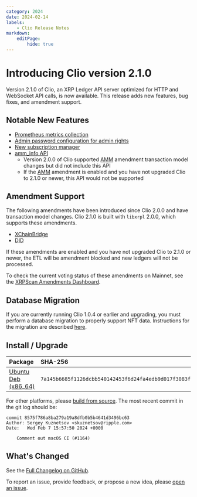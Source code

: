 ```yaml
---
category: 2024
date: 2024-02-14
labels:
    - Clio Release Notes
markdown:
    editPage:
        hide: true
---
```


# Introducing Clio version 2.1.0

Version 2.1.0 of Clio, an XRP Ledger API server optimized for HTTP and WebSocket API calls, is now available. This release adds new features, bug fixes, and amendment support.

## Notable New Features

- [Prometheus metrics collection](https://github.com/XRPLF/clio?tab=readme-ov-file#prometheus-metrics-collection)
- [Admin password configuration for admin rights](https://github.com/XRPLF/clio?tab=readme-ov-file#admin-rights-for-requests)
- [New subscription manager](https://github.com/XRPLF/clio/pull/1071)
- [amm_info API](https://xrpl.org/amm_info.html#amm_info)
  - Version 2.0.0 of Clio supported [AMM](https://xrpl.org/known-amendments.html#amm) amendment transaction model changes but did not include this API
  - If the [AMM](https://xrpl.org/known-amendments.html#amm) amendment is enabled and you have not upgraded Clio to 2.1.0 or newer, this API would not be supported

## Amendment Support

The following amendments have been introduced since Clio 2.0.0 and have transaction model changes.  Clio 2.1.0 is built with `libxrpl` 2.0.0, which supports these amendments.

- [XChainBridge](https://xrpl.org/known-amendments.html#xchainbridge)
- [DID](https://xrpl.org/known-amendments.html#did)

If these amendments are enabled and you have not upgraded Clio to 2.1.0 or newer, the ETL will be amendment blocked and new ledgers will not be processed.

To check the current voting status of these amendments on Mainnet, see the [XRPScan Amendments Dashboard](https://xrpscan.com/amendments).

## Database Migration

If you are currently running Clio 1.0.4 or earlier and upgrading, you must perform a database migration to properly support NFT data. Instructions for the migration are described [here](https://github.com/XRPLF/clio/tree/clio_migrator%402.0.0).

## Install / Upgrade

| Package | SHA-256 |
|:--------|:--------|
| [Ubuntu Deb (x86_64)](https://github.com/XRPLF/clio/releases/download/2.1.0/clio_2.1.0-1_amd64.deb) | `7a145b6685f1126dcbb540142453f6d24fa4edb9d017f3083f159c1dcabf2691` |

For other platforms, please [build from source](https://github.com/XRPLF/clio/releases/tag/2.1.0). The most recent commit in the git log should be:

```text
commit 8575f786a8ba279a19a8dfb0b5b4641d3496bc63
Author: Sergey Kuznetsov <skuznetsov@ripple.com>
Date:   Wed Feb 7 15:57:50 2024 +0000

    Comment out macOS CI (#1164)
```

## What's Changed

See the [Full Changelog on GitHub](https://github.com/XRPLF/clio/compare/2.0.0...2.1.0).

To report an issue, provide feedback, or propose a new idea, please [open an issue](https://github.com/XRPLF/clio/issues).
